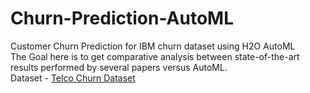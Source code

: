 # Churn-Prediction-AutoML
Customer Churn Prediction for IBM churn dataset using H2O AutoML 
<br>
The Goal here is to get comparative analysis between state-of-the-art results performed by several papers versus AutoML.
<br>
Dataset - [Telco Churn Dataset](https://raw.githubusercontent.com/IBM/telco-customer-churn-on-icp4d/master/data/Telco-Customer-Churn.csv)
